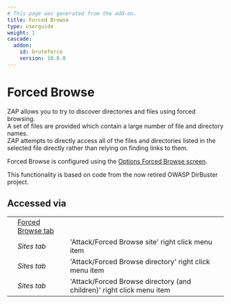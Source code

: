 ```yaml
---
# This page was generated from the add-on.
title: Forced Browse
type: userguide
weight: 1
cascade:
  addon:
    id: bruteforce
    version: 10.0.0
---
```


# Forced Browse

ZAP allows you to try to discover directories and files using forced browsing.  
A set of files are provided which contain a large number of file and directory names.  
ZAP attempts to directly access all of the files and directories listed in the selected
file directly rather than relying on finding links to them.

Forced Browse is configured using the [Options
Forced Browse screen](/docs/desktop/addons/forced-browse/options/).

This functionality is based on code from the now retired OWASP DirBuster project.

## Accessed via

|     |                                                              |                                                                       |
| --- | ------------------------------------------------------------ | --------------------------------------------------------------------- |
|     | [Forced Browse tab](/docs/desktop/addons/forced-browse/tab/) |                                                                       |
|     | _Sites tab_                                                  | 'Attack/Forced Browse site' right click menu item                     |
|     | _Sites tab_                                                  | 'Attack/Forced Browse directory' right click menu item                |
|     | _Sites tab_                                                  | 'Attack/Forced Browse directory (and children)' right click menu item |
